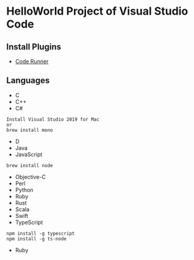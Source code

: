 # HelloWorld Project of Visual Studio Code

## Install Plugins
* [Code Runner](https://marketplace.visualstudio.com/items?itemName=formulahendry.code-runner)

## Languages
* C
* C++
* C#
```
Install Visual Studio 2019 for Mac
or
brew install mono
```
* D
* Java
* JavaScript
```
brew install node
```
* Objective-C
* Perl
* Python
* Ruby
* Rust
* Scala
* Swift
* TypeScript
```
npm install -g typescript
npm install -g ts-node
```
* Ruby